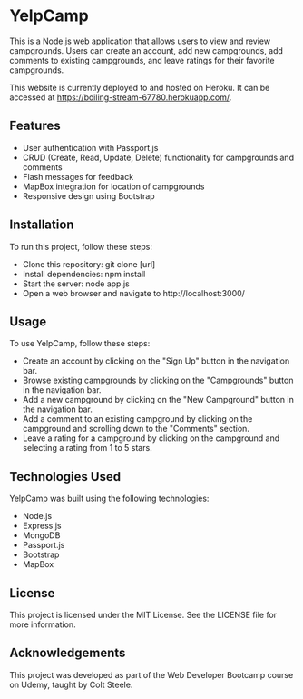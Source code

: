 # YelpCamp
This is a Node.js web application that allows users to view and review campgrounds. Users can create an account, add new campgrounds, add comments to existing campgrounds, and leave ratings for their favorite campgrounds.

This website is currently deployed to and hosted on Heroku. It can be accessed at https://boiling-stream-67780.herokuapp.com/.

## Features
- User authentication with Passport.js
- CRUD (Create, Read, Update, Delete) functionality for campgrounds and comments
- Flash messages for feedback
- MapBox integration for location of campgrounds
- Responsive design using Bootstrap

## Installation
To run this project, follow these steps:

- Clone this repository:
git clone [url]
- Install dependencies:
npm install
- Start the server:
node app.js
- Open a web browser and navigate to http://localhost:3000/ 

## Usage
To use YelpCamp, follow these steps:

- Create an account by clicking on the "Sign Up" button in the navigation bar.
- Browse existing campgrounds by clicking on the "Campgrounds" button in the navigation bar.
- Add a new campground by clicking on the "New Campground" button in the navigation bar.
- Add a comment to an existing campground by clicking on the campground and scrolling down to the "Comments" section.
- Leave a rating for a campground by clicking on the campground and selecting a rating from 1 to 5 stars.

## Technologies Used
YelpCamp was built using the following technologies:

- Node.js
- Express.js
- MongoDB
- Passport.js
- Bootstrap
- MapBox

## License
This project is licensed under the MIT License. See the LICENSE file for more information.

## Acknowledgements
This project was developed as part of the Web Developer Bootcamp course on Udemy, taught by Colt Steele.
